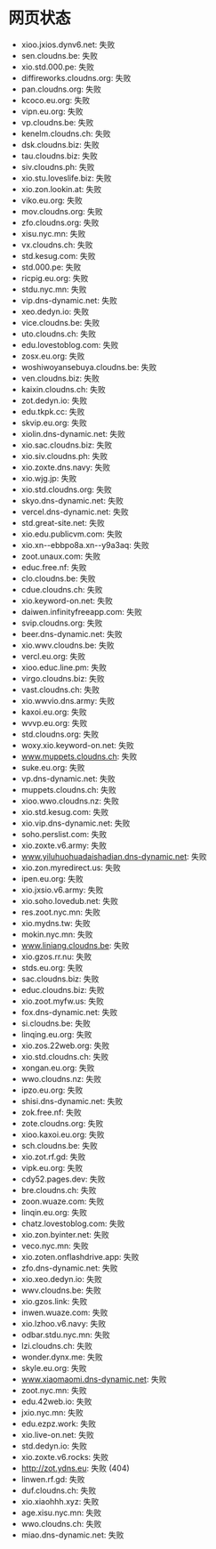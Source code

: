 # 网页状态
- xioo.jxios.dynv6.net: 失败
- sen.cloudns.be: 失败
- xio.std.000.pe: 失败
- diffireworks.cloudns.org: 失败
- pan.cloudns.org: 失败
- kcoco.eu.org: 失败
- vipn.eu.org: 失败
- vp.cloudns.be: 失败
- kenelm.cloudns.ch: 失败
- dsk.cloudns.biz: 失败
- tau.cloudns.biz: 失败
- siv.cloudns.ph: 失败
- xio.stu.loveslife.biz: 失败
- xio.zon.lookin.at: 失败
- viko.eu.org: 失败
- mov.cloudns.org: 失败
- zfo.cloudns.org: 失败
- xisu.nyc.mn: 失败
- vx.cloudns.ch: 失败
- std.kesug.com: 失败
- std.000.pe: 失败
- ricpig.eu.org: 失败
- stdu.nyc.mn: 失败
- vip.dns-dynamic.net: 失败
- xeo.dedyn.io: 失败
- vice.cloudns.be: 失败
- uto.cloudns.ch: 失败
- edu.lovestoblog.com: 失败
- zosx.eu.org: 失败
- woshiwoyansebuya.cloudns.be: 失败
- ven.cloudns.biz: 失败
- kaixin.cloudns.ch: 失败
- zot.dedyn.io: 失败
- edu.tkpk.cc: 失败
- skvip.eu.org: 失败
- xiolin.dns-dynamic.net: 失败
- xio.sac.cloudns.biz: 失败
- xio.siv.cloudns.ph: 失败
- xio.zoxte.dns.navy: 失败
- xio.wjg.jp: 失败
- xio.std.cloudns.org: 失败
- skyo.dns-dynamic.net: 失败
- vercel.dns-dynamic.net: 失败
- std.great-site.net: 失败
- xio.edu.publicvm.com: 失败
- xio.xn--ebbpo8a.xn--y9a3aq: 失败
- zoot.unaux.com: 失败
- educ.free.nf: 失败
- clo.cloudns.be: 失败
- cdue.cloudns.ch: 失败
- xio.keyword-on.net: 失败
- daiwen.infinityfreeapp.com: 失败
- svip.cloudns.org: 失败
- beer.dns-dynamic.net: 失败
- xio.wwv.cloudns.be: 失败
- vercl.eu.org: 失败
- xioo.educ.line.pm: 失败
- virgo.cloudns.biz: 失败
- vast.cloudns.ch: 失败
- xio.wwvio.dns.army: 失败
- kaxoi.eu.org: 失败
- wvvp.eu.org: 失败
- std.cloudns.org: 失败
- woxy.xio.keyword-on.net: 失败
- www.muppets.cloudns.ch: 失败
- suke.eu.org: 失败
- vp.dns-dynamic.net: 失败
- muppets.cloudns.ch: 失败
- xioo.wwo.cloudns.nz: 失败
- xio.std.kesug.com: 失败
- xio.vip.dns-dynamic.net: 失败
- soho.perslist.com: 失败
- xio.zoxte.v6.army: 失败
- www.yiluhuohuadaishadian.dns-dynamic.net: 失败
- xio.zon.myredirect.us: 失败
- ipen.eu.org: 失败
- xio.jxsio.v6.army: 失败
- xio.soho.lovedub.net: 失败
- res.zoot.nyc.mn: 失败
- xio.mydns.tw: 失败
- mokin.nyc.mn: 失败
- www.liniang.cloudns.be: 失败
- xio.gzos.rr.nu: 失败
- stds.eu.org: 失败
- sac.cloudns.biz: 失败
- educ.cloudns.biz: 失败
- xio.zoot.myfw.us: 失败
- fox.dns-dynamic.net: 失败
- si.cloudns.be: 失败
- linqing.eu.org: 失败
- xio.zos.22web.org: 失败
- xio.std.cloudns.ch: 失败
- xongan.eu.org: 失败
- wwo.cloudns.nz: 失败
- ipzo.eu.org: 失败
- shisi.dns-dynamic.net: 失败
- zok.free.nf: 失败
- zote.cloudns.org: 失败
- xioo.kaxoi.eu.org: 失败
- sch.cloudns.be: 失败
- xio.zot.rf.gd: 失败
- vipk.eu.org: 失败
- cdy52.pages.dev: 失败
- bre.cloudns.ch: 失败
- zoon.wuaze.com: 失败
- linqin.eu.org: 失败
- chatz.lovestoblog.com: 失败
- xio.zon.byinter.net: 失败
- veco.nyc.mn: 失败
- xio.zoten.onflashdrive.app: 失败
- zfo.dns-dynamic.net: 失败
- xio.xeo.dedyn.io: 失败
- wwv.cloudns.be: 失败
- xio.gzos.link: 失败
- inwen.wuaze.com: 失败
- xio.lzhoo.v6.navy: 失败
- odbar.stdu.nyc.mn: 失败
- lzi.cloudns.ch: 失败
- wonder.dynx.me: 失败
- skyle.eu.org: 失败
- www.xiaomaomi.dns-dynamic.net: 失败
- zoot.nyc.mn: 失败
- edu.42web.io: 失败
- jxio.nyc.mn: 失败
- edu.ezpz.work: 失败
- xio.live-on.net: 失败
- std.dedyn.io: 失败
- xio.zoxte.v6.rocks: 失败
- http://zot.ydns.eu: 失败 (404)
- linwen.rf.gd: 失败
- duf.cloudns.ch: 失败
- xio.xiaohhh.xyz: 失败
- age.xisu.nyc.mn: 失败
- wwo.cloudns.ch: 失败
- miao.dns-dynamic.net: 失败
